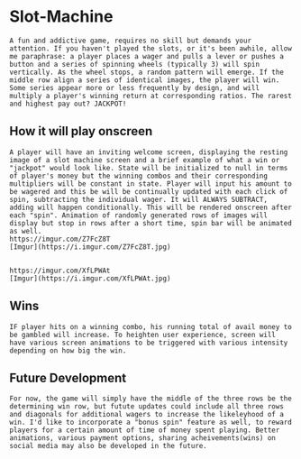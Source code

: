 # Slot-Machine
    A fun and addictive game, requires no skill but demands your attention. If you haven't played the slots, or it's been awhile, allow me paraphrase: a player places a wager and pulls a lever or pushes a button and a series of spinning wheels (typically 3) will spin vertically. As the wheel stops, a random pattern will emerge. If the middle row align a series of identical images, the player will win. Some series appear more or less frequently by design, and will multiply a player's winning return at corresponding ratios. The rarest and highest pay out? JACKPOT!

## How it will play onscreen
    A player will have an inviting welcome screen, displaying the resting image of a slot machine screen and a brief example of what a win or "jackpot" would look like. State will be initialized to null in terms of player's money but the winning combos and their corresponding multipliers will be constant in state. Player will input his amount to be wagered and this be will be continually updated with each click of spin, subtracting the individual wager. It will ALWAYS SUBTRACT, adding will happen conditionally. This will be rendered onscreen after each "spin". Animation of randomly generated rows of images will display but stop in rows after a short time, spin bar will be animated as well.
    https://imgur.com/Z7FcZ8T
    [Imgur](https://i.imgur.com/Z7FcZ8T.jpg)


    https://imgur.com/XfLPWAt
    [Imgur](https://i.imgur.com/XfLPWAt.jpg)
    
## Wins
    IF player hits on a winning combo, his running total of avail money to be gambled will increase. To heighten user experience, screen will have various screen animations to be triggered with various intensity depending on how big the win.

## Future Development
    For now, the game will simply have the middle of the three rows be the determining win row, but futute updates could include all three rows and diagonals for additional wagers to increase the likeleyhood of a win. I'd like to incorporate a "bonus spin" feature as well, to reward players for a certain amount of time of money spent playing. Better animations, various payment options, sharing acheivements(wins) on social media may also be developed in the future. 




